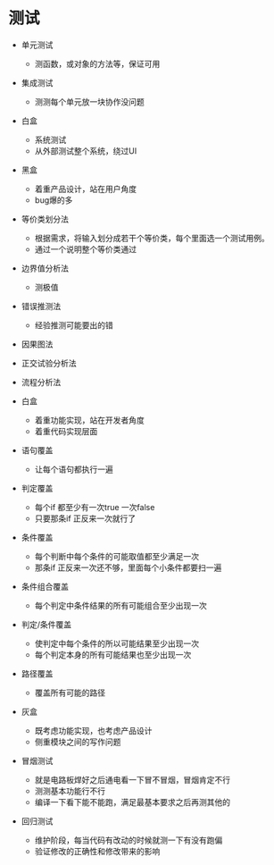 # 测试
- 单元测试
  - 测函数，或对象的方法等，保证可用

- 集成测试
  - 测测每个单元放一块协作没问题
- 白盒
  - 系统测试
  - 从外部测试整个系统，绕过UI

- 黑盒
  - 着重产品设计，站在用户角度
  - bug爆的多

- 等价类划分法
  - 根据需求，将输入划分成若干个等价类，每个里面选一个测试用例。
  - 通过一个说明整个等价类通过

- 边界值分析法
  - 测极值

- 错误推测法
  - 经验推测可能要出的错

- 因果图法
- 正交试验分析法
- 流程分析法

- 白盒
  - 着重功能实现，站在开发者角度
  - 着重代码实现层面

- 语句覆盖
  - 让每个语句都执行一遍

- 判定覆盖
  - 每个if 都至少有一次true 一次false
  - 只要那条if 正反来一次就行了

- 条件覆盖
  - 每个判断中每个条件的可能取值都至少满足一次
  - 那条if 正反来一次还不够，里面每个小条件都要扫一遍

- 条件组合覆盖
  - 每个判定中条件结果的所有可能组合至少出现一次

- 判定/条件覆盖
  - 使判定中每个条件的所以可能结果至少出现一次
  - 每个判定本身的所有可能结果也至少出现一次

- 路径覆盖
  - 覆盖所有可能的路径

- 灰盒
  - 既考虑功能实现，也考虑产品设计
  - 侧重模块之间的写作问题

- 冒烟测试
  - 就是电路板焊好之后通电看一下冒不冒烟，冒烟肯定不行
  - 测测基本功能行不行
  - 编译一下看下能不能跑，满足最基本要求之后再测其他的

- 回归测试
  - 维护阶段，每当代码有改动的时候就测一下有没有跑偏
  - 验证修改的正确性和修改带来的影响